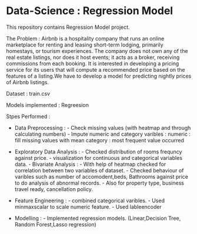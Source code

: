 # Data-Science : Regression Model

This repository contains Regression Model project.



The Problem :
Airbnb is a hospitality company that runs an online marketplace for renting and leasing short-term lodging, primarily homestays, or tourism experiences. 
The company does not own any of the real estate listings, nor does it host events; it acts as a broker, receiving commissions from each booking. 
It is interested in developing a pricing service for its users that will compute a recommended price based on the features of a listing.We have to develop a model for predicting nightly prices of Airbnb listings.

Dataset : train.csv

Models implemented : Regreesion

Stpes Performed :
  * Data Preprocessing : 
         - Check missing values (with heatmap and through calculating numbers)
         - Impute numeric and category varibles :
                numeric : fill missing values with mean
                category : most frequent value occurred 
         
         
 * Exploratory Data Analysis :
         - Checked distribution of rooms frequncy against price.
         - visualization for continuous and categorical variables data.
         - Bivariate Analysis :
                  - With help of heatmap checked for correlation between two variables of dataset.
                  - Checked behaviour of varibles such as number of accomodent,beds, Bathrooms against price to do analysis of abnormal records.
                  - Also for property type, business travel ready, cancellation policy.
                  
  * Feature Engineering : 
          - combined categorical varibles.
          - Used minmaxscalar to scale numeric feature.
          - Used lableencoder

* Modelling :
         - Implemented regression models. (Linear,Decision Tree, Random Forest,Lasso regression)
                
